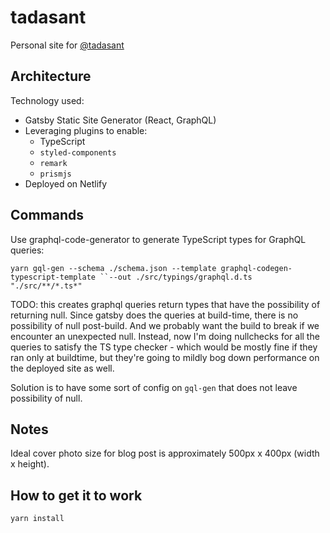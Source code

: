 # tadasant

Personal site for [@tadasant](https://github.com/tadasant)

## Architecture

Technology used:
* Gatsby Static Site Generator (React, GraphQL)
* Leveraging plugins to enable:
  * TypeScript
  * `styled-components`
  * `remark`
  * `prismjs`
* Deployed on Netlify

## Commands

Use graphql-code-generator to generate TypeScript types for GraphQL queries:

`yarn gql-gen --schema ./schema.json --template graphql-codegen-typescript-template ``--out ./src/typings/graphql.d.ts "./src/**/*.ts*"`

TODO: this creates graphql queries return types that have the possibility of returning null. Since gatsby does the queries at build-time, there is no possibility of null post-build. And we probably want the build to break if we encounter an unexpected null. Instead, now I'm doing nullchecks for all the queries to satisfy the TS type checker - which would be mostly fine if they ran only at buildtime, but they're going to mildly bog down performance on the deployed site as well.

Solution is to have some sort of config on `gql-gen` that does not leave possibility of null.

## Notes

Ideal cover photo size for blog post is approximately 500px x 400px (width x height).

## How to get it to work

```
yarn install
```